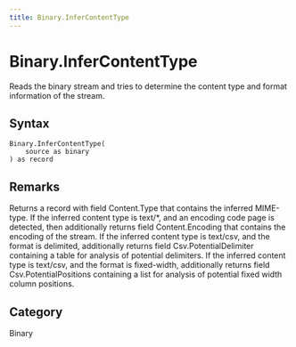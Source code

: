 ```yaml
---
title: Binary.InferContentType
---
```


# Binary.InferContentType


Reads the binary stream and tries to determine the content type and format information of the stream.


## Syntax

```powerquery
Binary.InferContentType(
    source as binary
) as record
```


## Remarks

Returns a record with field Content.Type that contains the inferred MIME-type.    If the inferred content type is text/\*, and an encoding code page is detected, then additionally returns field Content.Encoding that contains the encoding of the stream.    If the inferred content type is text/csv, and the format is delimited, additionally returns field Csv.PotentialDelimiter containing a table for analysis of potential delimiters.    If the inferred content type is text/csv, and the format is fixed-width, additionally returns field Csv.PotentialPositions containing a list for analysis of potential fixed width column positions.



## Category
Binary

